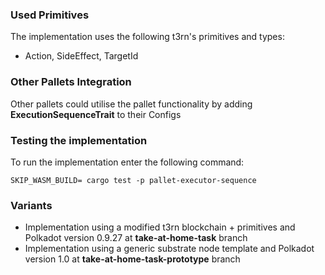 ### Used Primitives

The implementation uses the following t3rn's primitives and types:

- Action, SideEffect, TargetId 

### Other Pallets Integration

Other pallets could utilise the pallet functionality by adding **ExecutionSequenceTrait** to their Configs

### Testing the implementation

To run the implementation enter the following command: 
```
SKIP_WASM_BUILD= cargo test -p pallet-executor-sequence
```
### Variants
- Implementation using a modified t3rn blockchain + primitives and Polkadot version 0.9.27 at **take-at-home-task** branch
- Implementation using a generic substrate node template and Polkadot version 1.0 at **take-at-home-task-prototype** branch
